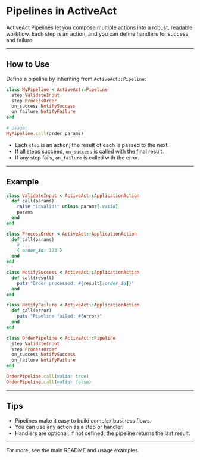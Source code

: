 # Pipelines in ActiveAct

ActiveAct Pipelines let you compose multiple actions into a robust, readable workflow. Each step is an action, and you can define handlers for success and failure.

---

## How to Use

Define a pipeline by inheriting from `ActiveAct::Pipeline`:

```ruby
class MyPipeline < ActiveAct::Pipeline
  step ValidateInput
  step ProcessOrder
  on_success NotifySuccess
  on_failure NotifyFailure
end

# Usage:
MyPipeline.call(order_params)
```

- Each `step` is an action; the result of each is passed to the next.
- If all steps succeed, `on_success` is called with the final result.
- If any step fails, `on_failure` is called with the error.

---

## Example

```ruby
class ValidateInput < ActiveAct::ApplicationAction
  def call(params)
    raise "Invalid!" unless params[:valid]
    params
  end
end

class ProcessOrder < ActiveAct::ApplicationAction
  def call(params)
    # ...
    { order_id: 123 }
  end
end

class NotifySuccess < ActiveAct::ApplicationAction
  def call(result)
    puts "Order processed: #{result[:order_id]}"
  end
end

class NotifyFailure < ActiveAct::ApplicationAction
  def call(error)
    puts "Pipeline failed: #{error}"
  end
end

class OrderPipeline < ActiveAct::Pipeline
  step ValidateInput
  step ProcessOrder
  on_success NotifySuccess
  on_failure NotifyFailure
end

OrderPipeline.call(valid: true)
OrderPipeline.call(valid: false)
```

---

## Tips
- Pipelines make it easy to build complex business flows.
- You can use any action as a step or handler.
- Handlers are optional; if not defined, the pipeline returns the last result.

---

For more, see the main README and usage examples. 
